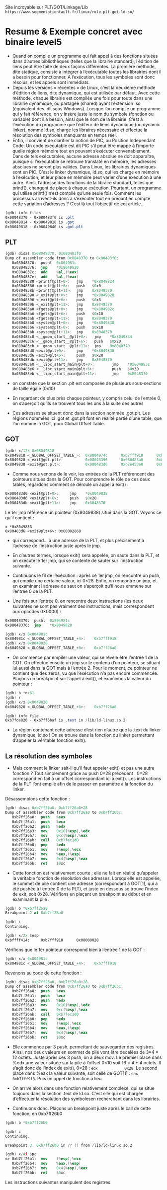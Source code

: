Site incroyable sur PLT/GOT/Linkage/Lib 
`https://www.segmentationfault.fr/linux/role-plt-got-ld-so/`


# Resume & Exemple concret avec binaire level5

- Quand on compile un programme qui fait appel à des fonctions situées dans d’autres bibliothèques (telles que la librairie standard), l’édition de liens peut être faite de deux façons différentes. La première méthode, dite statique, consiste à intégrer à l’exécutable toutes les librairies dont il a besoin pour fonctionner. A l’exécution, tous les symboles sont donc résolus, et les appels sont immédiats.
- Depuis les versions « récentes » de Linux, c’est la deuxième méthode d’édition de liens, dite dynamique, qui est utilisée par défaut. Avec cette méthode, chaque librairie est compilée une fois pour toute dans une librairie dynamique, ou partagée (shared) ayant l’extension .so (équivalent des .dll sous Windows). Lorsque l’on compile un programme qui y fait référence, on y insère juste le nom du symbole (fonction ou variable) dont il a besoin, ainsi que le nom de la librairie. C’est à l’exécution du programme que l’éditeur de liens dynamique (ou dynamic linker), nommé ld.so, charge les libraires nécessaire et effectue la résolution des symboles manquants en temps réel.
- Enfin, il convient de clarifier la notion de PIC, ou Position Independant Code. Un code exécutable est dit PIC s’il peut être mappé à l’importe quelle région mémoire tout en pouvant s’exécuter convenablement. Dans de tels exécutables, aucune adresse absolue ne doit apparaître, puisque si l’exécutable se retrouve translaté en mémoire, les adresses absolues ne seront plus valides. Dans Linux, les librairies dynamiques sont en PIC. C’est le linker dynamique, ld.so, qui les charge en mémoire à l’exécution, et leur place en mémoire peut varier d’une exécution à une autre. Ainsi, l’adresse des fonctions de la libraire standard, telles que printf(), changent de place à chaque exécution. Pourtant, un programme qui utilise printf() n’est compilé qu’une seule fois. Comment les processus arrivent-ils donc à s’exécuter tout en prenant en compte cette variation d’adresses ? C’est là tout l’objectif de cet article…

```nasm
(gdb) info files
0x08048370 - 0x080483f0 is .plt
0x08049814 - 0x08049818 is .got
0x08049818 - 0x08049840 is .got.plt
```

## PLT
```nasm
(gdb) disas 0x08048370, 0x080483f0
Dump of assembler code from 0x8048370 to 0x80483f0:
   0x08048370:  pushl  0x804981c
   0x08048376:  jmp    *0x8049820
   0x0804837c:  add    %al,(%eax)
   0x0804837e:  add    %al,(%eax)
   0x08048380 <printf@plt+0>:   jmp    *0x8049824
   0x08048386 <printf@plt+6>:   push   $0x0
   0x0804838b <printf@plt+11>:  jmp    0x8048370
   0x08048390 <_exit@plt+0>:    jmp    *0x8049828
   0x08048396 <_exit@plt+6>:    push   $0x8
   0x0804839b <_exit@plt+11>:   jmp    0x8048370
   0x080483a0 <fgets@plt+0>:    jmp    *0x804982c
   0x080483a6 <fgets@plt+6>:    push   $0x10
   0x080483ab <fgets@plt+11>:   jmp    0x8048370
   0x080483b0 <system@plt+0>:   jmp    *0x8049830
   0x080483b6 <system@plt+6>:   push   $0x18
   0x080483bb <system@plt+11>:  jmp    0x8048370
   0x080483c0 <__gmon_start__@plt+0>:   jmp    *0x8049834
   0x080483c6 <__gmon_start__@plt+6>:   push   $0x20
   0x080483cb <__gmon_start__@plt+11>:  jmp    0x8048370
   0x080483d0 <exit@plt+0>:     jmp    *0x8049838
   0x080483d6 <exit@plt+6>:     push   $0x28
   0x080483db <exit@plt+11>:    jmp    0x8048370
   0x080483e0 <__libc_start_main@plt+0>:        jmp    *0x804983c
   0x080483e6 <__libc_start_main@plt+6>:        push   $0x30
   0x080483eb <__libc_start_main@plt+11>:       jmp    0x8048370
```

- on constate que la section .plt est composée de plusieurs sous-sections de taille égale (0x10)
- En regardant de plus près chaque pointeur, y compris celui de l’entrée 0, on s’aperçoit qu’ils se trouvent tous les uns à la suite des autres

- Ces adresses se situent donc dans la section nommée .got.plt. Les régions nommées ici .got et .got.plt font en réalité partie d’une table, que l’on nomme la GOT, pour Global Offset Table.

## GOT
```nasm
(gdb) x/12x 0x08049818
0x8049818 <_GLOBAL_OFFSET_TABLE_>:  0x0804974c      0xb7fff918      0xb7ff26a0      0x08048386
0x8049828 <_exit@got.plt>:          0x08048396      0x080483a6      0x080483b6      0x080483c6
0x8049838 <exit@got.plt>:           0x080483d6      0xb7e453e0      0x00000000      0x00000000
```

- Comme nous venons de le voir, les entrées de la PLT référencent des pointeurs situés dans la GOT. Pour comprendre le rôle de ces deux tables, regardons comment se déroule un appel a exit() : 

```nasm
0x080483d0 <exit@plt+0>:     jmp    *0x8049838
0x080483d6 <exit@plt+6>:     push   $0x28
0x080483db <exit@plt+11>:    jmp    0x8048370
```

Le 1er jmp référence un pointeur (0x8049838) situé dans la GOT. Voyons ce qu’il contient :
```
x *0x8049838
0x80483d6 <exit@plt+6>: 0x00002868
```

- qui correspond… à une adresse de la PLT, et plus précisément à l’adresse de l’instruction juste après le jmp.
- En d’autres termes, lorsque exit() sera appelée, on saute dans la PLT, et on exécute le 1er jmp, qui se contente de sauter sur l’instruction suivante.

- Continuons le fil de l’exécution : après ce 1er jmp, on rencontre un push, qui empile une certaine valeur, ici 0×28. Enfin, on rencontre un jmp, et en examinant l’adresse de saut on s’aperçoit qu’il nous emmène sur l’entrée 0 de la PLT.

- Une fois sur l’entrée 0, on rencontre deux instructions (les deux suivantes ne sont pas vraiment des instructions, mais correspondent aux opcodes 0×0000) :

```nasm
0x08048370:  pushl  0x804981c
0x08048376:  jmp    *0x8049820

(gdb) x/x 0x804981c
0x804981c <_GLOBAL_OFFSET_TABLE_+4>:    0xb7fff918
(gdb) x/x 0x8049820
0x8049820 <_GLOBAL_OFFSET_TABLE_+8>:    0xb7ff26a0
```

- On commence par empiler une valeur, qui se révèle être l’entrée 1 de la GOT. On effectue ensuite un jmp sur le contenu d’un pointeur, se situant lui aussi dans la GOT mais à l’entrée 2. Pour le moment, ce pointeur ne contient que des zéros, vu que l’exécution n’a pas encore commencée. Plaçons un breakpoint sur l’appel à exit(), et examinons la valeur du pointeur : 

```nasm
(gdb) b *n+61
(gdb) r
(gdb) x/x 0x8049820
0x8049820 <_GLOBAL_OFFSET_TABLE_+8>:    0xb7ff26a0

(gdb) info file
0xb7fde820 - 0xb7ff6baf is .text in /lib/ld-linux.so.2

```
- La région contenant cette adresse d’est rien d’autre que la .text du linker dynamique, ld.so ! On se trouve dans la fonction du linker permettant d’appeler la véritable fonction exit().

## La résolution des symboles

- Mais comment le linker sait-il qu’il faut appeler exit() et pas une autre fonction ? Tout simplement grâce au push 0×28 précédent : 0×28 correspond en fait à un offset correspondant ici à exit(). Les instructions de la PLT l’ont empilé afin de le passer en paramètre à la fonction du linker.

Désassemblons cette fonction :
```nasm
(gdb) disas 0xb7ff26a0, 0xb7ff26a0+28
Dump of assembler code from 0xb7ff26a0 to 0xb7ff26bc:
   0xb7ff26a0:  push   %eax
   0xb7ff26a1:  push   %ecx
   0xb7ff26a2:  push   %edx
   0xb7ff26a3:  mov    0x10(%esp),%edx
   0xb7ff26a7:  mov    0xc(%esp),%eax
   0xb7ff26ab:  call   0xb7fec1d0
   0xb7ff26b0:  pop    %edx
   0xb7ff26b1:  mov    (%esp),%ecx
   0xb7ff26b4:  mov    %eax,(%esp)
   0xb7ff26b7:  mov    0x4(%esp),%eax
   0xb7ff26bb:  ret    $0xc
```

- Cette fonction est relativement courte ; elle ne fait en réalité qu’appeler la véritable fonction de résolution des adresses. Lorsqu’elle est appelée, le sommet de pile contient une adresse (correspondant à GOT[1], qui a été pushée à l’entrée 0 de la PLT), et juste en dessous se trouve l’index de exit, soit 0x28. Vérifions en plaçant un breakpoint au début et en examinant la pile :

```nasm
(gdb) b *0xb7ff26a0
Breakpoint 2 at 0xb7ff26a0

(gdb) c
Continuing.

(gdb) x/2x $esp
0xbffff414:     0xb7fff918      0x00000028
```

Vérifions que le 1er pointeur correspond bien à l’entrée 1 de la GOT :

```nasm
(gdb) x/x 0x804981c
0x804981c <_GLOBAL_OFFSET_TABLE_+4>:    0xb7fff918
```

Revenons au code de cette fonction :

```nasm
(gdb) disas 0xb7ff26a0, 0xb7ff26a0+28
Dump of assembler code from 0xb7ff26a0 to 0xb7ff26bc:
   0xb7ff26a0:  push   %eax
   0xb7ff26a1:  push   %ecx
   0xb7ff26a2:  push   %edx
   0xb7ff26a3:  mov    0x10(%esp),%edx
   0xb7ff26a7:  mov    0xc(%esp),%eax
   0xb7ff26ab:  call   0xb7fec1d0
   0xb7ff26b0:  pop    %edx
   0xb7ff26b1:  mov    (%esp),%ecx
   0xb7ff26b4:  mov    %eax,(%esp)
   0xb7ff26b7:  mov    0x4(%esp),%eax
   0xb7ff26bb:  ret    $0xc
```

- Elle commence par 3 push, permettant de sauvegarder des registres. Ainsi, nos deux valeurs en sommet de pile vont être décalées de 3*4 = 12 octets. Juste après ces 3 push, on a deux mov. Le premier place dans %edx une valeur située sur la pile à l’offset 0×10 soit 16 = 4 * 4 octets. Il s’agit donc de l’index de exit(), 0×28 : `edx            0x28`. Le second place dans %eax la valeur suivante, soit celle de GOT[1] : `eax            0xb7fff918`. Puis un appel de fonction a lieu.

- On arrive alors dans une fonction relativement complexe, qui se situe toujours dans la section .text de ld.so. C’est elle qui est chargée d’effectuer la résolution des symbolesen recherchant dans les librairies.

- Continuons donc. Plaçons un breakpoint juste après le call de cette fonction, en 0xb7ff26b0

```nasm
(gdb) b *0xb7ff26b0

(gdb) c
Continuing.

Breakpoint 3, 0xb7ff26b0 in ?? () from /lib/ld-linux.so.2

(gdb) x/4i $pc
=> 0xb7ff26b1:  mov    (%esp),%ecx
   0xb7ff26b4:  mov    %eax,(%esp)
   0xb7ff26b7:  mov    0x4(%esp),%eax
   0xb7ff26bb:  ret    $0xc
```

Les instructions suivantes manipulent des registres